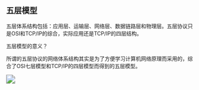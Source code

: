 ## 五层模型

五层体系结构包括：应用层、运输层、网络层、数据链路层和物理层。五层协议只是OSI和TCP/IP的综合，实际应用还是TCP/IP的四层结构。

五层模型的意义？

所谓的五层协议的网络体系结构其实是为了方便学习计算机网络原理而采用的，综合了OSI七层模型和TCP/IP的四层模型而得到的五层模型。



<img src="https://youpaiyun.zongqilive.cn/image/20210306185500.png" style="zoom:150%;" />

